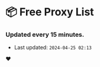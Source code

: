 # :package: Free Proxy List
### Updated every 15 minutes.

- Last updated: `2024-04-25 02:13`

:heart:
